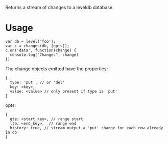 
Returns a stream of changes to a leveldb database.

# Usage

```
var db = level('foo');
var c = changes(db, [opts]);
c.on('data', function(change) {
  console.log("Change:", change)
})
```

The change objects emitted have the properties:

```
{
  type: 'put', // or 'del'
  key: <key>,
  value: <value> // only present if type is 'put'
}
```

opts:

```
{
  gte: <start_key>, // range start
  lte: <end_key>,  // range end
  history: true, // stream output a 'put' change for each row already in db
}
```

